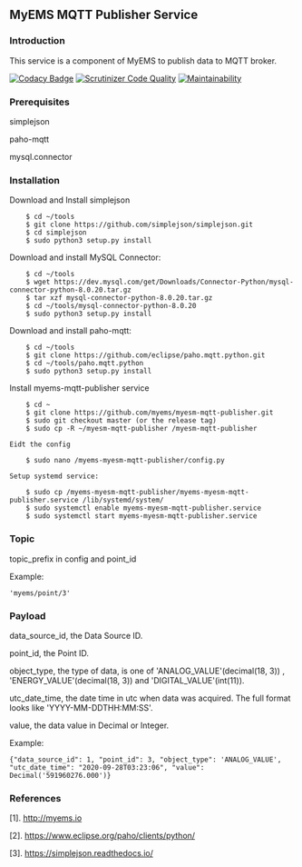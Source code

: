 ## MyEMS MQTT Publisher Service

### Introduction
This service is a component of MyEMS to publish data to MQTT broker.

[![Codacy Badge](https://api.codacy.com/project/badge/Grade/eb783b8f80d94fa583dd1ebe953f0e97)](https://app.codacy.com/gh/myems/myems-mqtt-publisher?utm_source=github.com&utm_medium=referral&utm_content=myems/myems-mqtt-publisher&utm_campaign=Badge_Grade)
[![Scrutinizer Code Quality](https://scrutinizer-ci.com/g/myems/myems-mqtt-publisher/badges/quality-score.png?b=master)](https://scrutinizer-ci.com/g/myems/myems-mqtt-publisher/?branch=master)
[![Maintainability](https://api.codeclimate.com/v1/badges/f2cb7c3fb4a7499e9d1d/maintainability)](https://codeclimate.com/github/myems/myems-mqtt-publisher/maintainability)


### Prerequisites
simplejson

paho-mqtt

mysql.connector

### Installation

Download and Install simplejson
```
    $ cd ~/tools
    $ git clone https://github.com/simplejson/simplejson.git
    $ cd simplejson
    $ sudo python3 setup.py install 
```

Download and install MySQL Connector:
```
    $ cd ~/tools
    $ wget https://dev.mysql.com/get/Downloads/Connector-Python/mysql-connector-python-8.0.20.tar.gz
    $ tar xzf mysql-connector-python-8.0.20.tar.gz
    $ cd ~/tools/mysql-connector-python-8.0.20
    $ sudo python3 setup.py install
```

Download and install paho-mqtt:
```
    $ cd ~/tools
    $ git clone https://github.com/eclipse/paho.mqtt.python.git
    $ cd ~/tools/paho.mqtt.python
    $ sudo python3 setup.py install
```

Install myems-mqtt-publisher service
```
    $ cd ~
    $ git clone https://github.com/myems/myesm-mqtt-publisher.git
    $ sudo git checkout master (or the release tag)
    $ sudo cp -R ~/myesm-mqtt-publisher /myesm-mqtt-publisher
```
    Eidt the config
```
    $ sudo nano /myems-myesm-mqtt-publisher/config.py
```
    Setup systemd service:
```
    $ sudo cp /myems-myesm-mqtt-publisher/myems-myesm-mqtt-publisher.service /lib/systemd/system/
    $ sudo systemctl enable myems-myesm-mqtt-publisher.service
    $ sudo systemctl start myems-myesm-mqtt-publisher.service
```

### Topic
topic_prefix in config and point_id

Example:
```
'myems/point/3'
```

### Payload
data_source_id, the Data Source ID.

point_id, the Point ID.

object_type, the type of data, is one of 'ANALOG_VALUE'(decimal(18, 3)) , 'ENERGY_VALUE'(decimal(18, 3)) and 'DIGITAL_VALUE'(int(11)).

utc_date_time, the date time in utc when data was acquired. The full format looks like 'YYYY-MM-DDTHH:MM:SS'.

value, the data value in Decimal or Integer.

Example:
```
{"data_source_id": 1, "point_id": 3, "object_type": 'ANALOG_VALUE', "utc_date_time": "2020-09-28T03:23:06", "value": Decimal('591960276.000')}
```

### References
  [1]. http://myems.io
  
  [2]. https://www.eclipse.org/paho/clients/python/
  
  [3]. https://simplejson.readthedocs.io/

